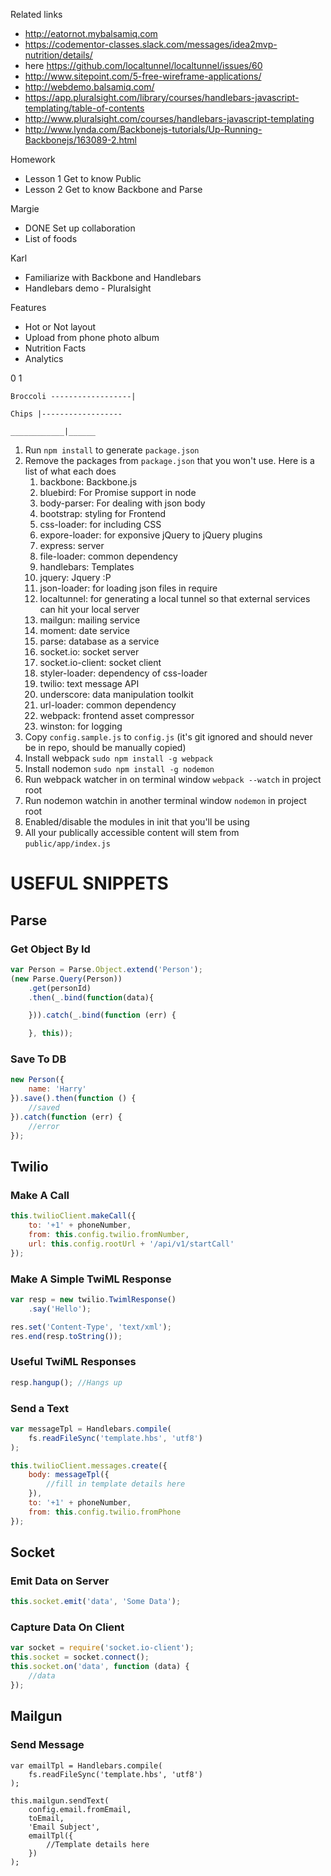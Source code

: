 Related links
- http://eatornot.mybalsamiq.com
- https://codementor-classes.slack.com/messages/idea2mvp-nutrition/details/
- here https://github.com/localtunnel/localtunnel/issues/60
- http://www.sitepoint.com/5-free-wireframe-applications/
- http://webdemo.balsamiq.com/
- https://app.pluralsight.com/library/courses/handlebars-javascript-templating/table-of-contents
- http://www.pluralsight.com/courses/handlebars-javascript-templating
- http://www.lynda.com/Backbonejs-tutorials/Up-Running-Backbonejs/163089-2.html


Homework
- Lesson 1 Get to know Public
- Lesson 2 Get to know Backbone and Parse

Margie
- DONE Set up collaboration
- List of foods

Karl
- Familiarize with Backbone and Handlebars
- Handlebars demo - Pluralsight

Features

- Hot or Not layout
- Upload from phone photo album
- Nutrition Facts
- Analytics

0 1
```
Broccoli ------------------|

Chips |------------------

____________|______

```


1. Run `npm install` to generate `package.json`
2. Remove the packages from `package.json` that you won't use. Here is a list of what each does
    1. backbone: Backbone.js
    2. bluebird: For Promise support in node
    3. body-parser: For dealing with json body
    4. bootstrap: styling for Frontend
    5. css-loader: for including CSS
    6. expore-loader: for exponsive jQuery to jQuery plugins
    7. express: server
    8. file-loader: common dependency
    9. handlebars: Templates
    10. jquery: Jquery :P
    11. json-loader: for loading json files in require
    12. localtunnel: for generating a local tunnel so that external services can hit your local server
    13. mailgun: mailing service
    14. moment: date service
    15. parse: database as a service
    16. socket.io: socket server
    17. socket.io-client: socket client
    18. styler-loader: dependency of css-loader
    19. twilio: text message API
    20. underscore: data manipulation toolkit
    21. url-loader: common dependency
    22. webpack: frontend asset compressor
    23. winston: for logging
3. Copy `config.sample.js` to `config.js` (it's git ignored and should never be in repo, should be manually copied)
3. Install webpack `sudo npm install -g webpack`
4. Install nodemon `sudo npm install -g nodemon`
5. Run webpack watcher in on terminal window `webpack --watch` in project root
6. Run nodemon watchin in another terminal window `nodemon` in project root
7. Enabled/disable the modules in init that you'll be using
8. All your publically accessible content will stem from `public/app/index.js`

# USEFUL SNIPPETS
## Parse
### Get Object By Id
```js
var Person = Parse.Object.extend('Person');
(new Parse.Query(Person))
    .get(personId)
    .then(_.bind(function(data){

    })).catch(_.bind(function (err) {

    }, this));
```

### Save To DB
```js
new Person({
    name: 'Harry'
}).save().then(function () {
    //saved
}).catch(function (err) {
    //error
});
```

## Twilio
### Make A Call
```js
this.twilioClient.makeCall({
    to: '+1' + phoneNumber,
    from: this.config.twilio.fromNumber,
    url: this.config.rootUrl + '/api/v1/startCall'
});
```

### Make A Simple TwiML Response
```js
var resp = new twilio.TwimlResponse()
    .say('Hello');

res.set('Content-Type', 'text/xml');
res.end(resp.toString());
```

### Useful TwiML Responses
```js
resp.hangup(); //Hangs up
```

### Send a Text
```js
var messageTpl = Handlebars.compile(
    fs.readFileSync('template.hbs', 'utf8')
);

this.twilioClient.messages.create({
    body: messageTpl({
        //fill in template details here
    }),
    to: '+1' + phoneNumber,
    from: this.config.twilio.fromPhone
});
```

## Socket
### Emit Data on Server
```js
this.socket.emit('data', 'Some Data');
```

### Capture Data On Client
```js
var socket = require('socket.io-client');
this.socket = socket.connect();
this.socket.on('data', function (data) {
    //data
});
```

## Mailgun 
### Send Message
```
var emailTpl = Handlebars.compile(
    fs.readFileSync('template.hbs', 'utf8')
);

this.mailgun.sendText(
    config.email.fromEmail,
    toEmail,
    'Email Subject',
    emailTpl({
        //Template details here    
    })
);
```

